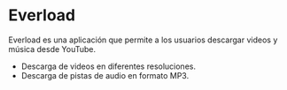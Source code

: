 # Everload
Everload es una aplicación que permite a los usuarios descargar videos y música desde YouTube.
- Descarga de videos en diferentes resoluciones.
- Descarga de pistas de audio en formato MP3.